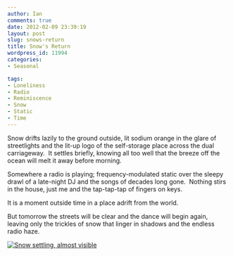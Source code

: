 ```yaml
---
author: Ian
comments: true
date: 2012-02-09 23:39:19
layout: post
slug: snows-return
title: Snow's Return
wordpress_id: 11994
categories:
- Seasonal

tags:
- Loneliness
- Radio
- Reminiscence
- Snow
- Static
- Time
---
```


Snow drifts lazily to the ground outside, lit sodium orange in the glare of streetlights and the lit-up logo of the self-storage place across the dual carriageway.  It settles briefly, knowing all too well that the breeze off the ocean will melt it away before morning.

Somewhere a radio is playing; frequency-modulated static over the sleepy drawl of a late-night DJ and the songs of decades long gone.  Nothing stirs in the house, just me and the tap-tap-tap of fingers on keys.

It is a moment outside time in a place adrift from the world.

But tomorrow the streets will be clear and the dance will begin again, leaving only the trickles of snow that linger in shadows and the endless radio haze.

[![Snow settling, almost visible](https://files.ianrenton.com/sites/blog/2012/02/almostsnow-600x416.jpg)](https://files.ianrenton.com/sites/blog/2012/02/almostsnow.jpg)
